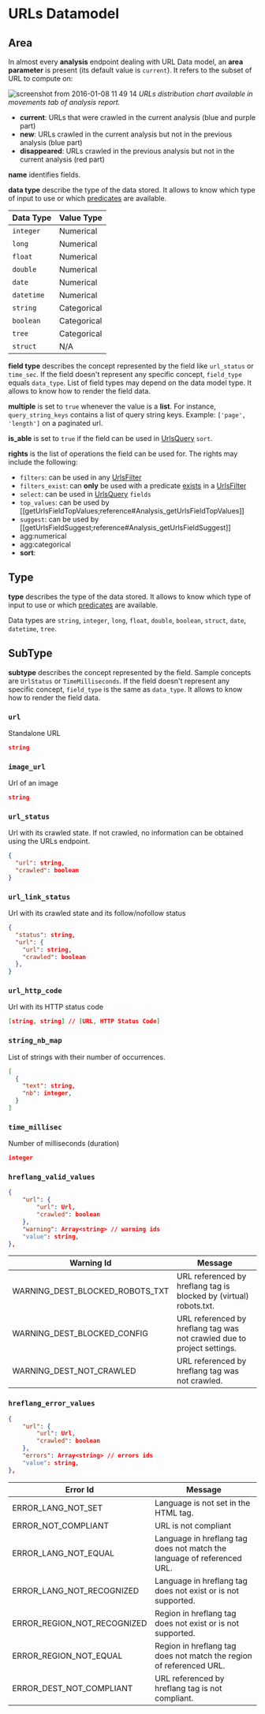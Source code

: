 # URLs Datamodel

## Area

In almost every **analysis** endpoint dealing with URL Data model, an **area parameter** is present (its default value is `current`). It refers to the subset of URL to compute on:

![screenshot from 2016-01-08 11 49 14](https://cloud.githubusercontent.com/assets/1886834/12196436/df1d2632-b5fe-11e5-9f7a-04197d49a49f.png)
*URLs distribution chart available in movements tab of analysis report.*

- **current**: URLs that were crawled in the current analysis (blue and purple part)
- **new**: URLs crawled in the current analysis but not in the previous analysis (blue part)
- **disappeared**: URLs crawled in the previous analysis but not in the current analysis (red part)

**name** identifies fields.

**data type** describe the type of the data stored. It allows to know which type of input to use or which [predicates](#predicates) are available.

Data Type | Value Type
--- | ---
`integer` | Numerical
`long` | Numerical
`float` | Numerical
`double` | Numerical
`date` | Numerical
`datetime` | Numerical
`string` | Categorical
`boolean` | Categorical
`tree` | Categorical
`struct` | N/A

**field type** describes the concept represented by the field like `url_status` or `time_sec`. If the field doesn't represent any specific concept, `field_type` equals `data_type`. List of field types may depend on the data model type. It allows to know how to render the field data.

**multiple** is set to `true` whenever the value is a **list**. For instance, `query_string_keys` contains a list of query string keys. Example: `['page', 'length']` on a paginated url.

**is_able** is set to `true` if the field can be used in [UrlsQuery](#urlsquery) `sort`.

**rights** is the list of operations the field can be used for. The rights may include the following:
- `filters`: can be used in any [UrlsFilter](#urlsfilter)
- `filters_exist`: can **only** be used with a predicate [exists](#exists-predicate) in a [UrlsFilter](#urlsfilter)
- `select`: can be used in [UrlsQuery](#urlsquery) `fields`
- `top_values`: can be used by [[getUrlsFieldTopValues;reference#Analysis_getUrlsFieldTopValues]]
- `suggest`: can be used by [[getUrlsFieldSuggest;reference#Analysis_getUrlsFieldSuggest]]
- agg:numerical
- agg:categorical
- **sort**: 

## Type

**type** describes the type of the data stored. It allows to know which type of input to use or which [predicates](#predicates) are available.

Data types are `string`, `integer`, `long`, `float`, `double`, `boolean`, `struct`, `date`, `datetime`, `tree`.


## SubType

**subtype** describes the concept represented by the field. Sample concepts are `UrlStatus` or `TimeMilliseconds`. If the field doesn't represent any specific concept, `field_type` is the same as `data_type`. It allows to know how to render the field data.


### `url`
Standalone URL
```JSON
string
```

### `image_url`
Url of an image
```JSON
string
```

### `url_status`
Url with its crawled state. If not crawled, no information can be obtained using the URLs endpoint.
```JSON
{
  "url": string,
  "crawled": boolean
}
```

### `url_link_status`
Url with its crawled state and its follow/nofollow status
```JSON
{
  "status": string,
  "url": {
    "url": string,
    "crawled": boolean
  },
}
```

### `url_http_code`
Url with its HTTP status code
```JSON
[string, string] // [URL, HTTP Status Code]
```

### `string_nb_map`
List of strings with their number of occurrences.
```JSON
[
  {
    "text": string,
    "nb": integer,
  }
]
```

### `time_millisec`
Number of milliseconds (duration)
```JSON
integer
```

### `hreflang_valid_values`

```JSON
{
    "url": {
        "url": Url,
        "crawled": boolean
    },
    "warning": Array<string> // warning ids
    "value": string,
},
```

Warning Id | Message
--- | ---
WARNING_DEST_BLOCKED_ROBOTS_TXT | URL referenced by hreflang tag is blocked by (virtual) robots.txt.
WARNING_DEST_BLOCKED_CONFIG | URL referenced by hreflang tag was not crawled due to project settings.
WARNING_DEST_NOT_CRAWLED | URL referenced by hreflang tag was not crawled.

### `hreflang_error_values`

```JSON
{
    "url": {
        "url": Url,
        "crawled": boolean
    },
    "errors": Array<string> // errors ids
    "value": string,
},
```

Error Id | Message
--- | ---
ERROR_LANG_NOT_SET | Language is not set in the HTML tag.
ERROR_NOT_COMPLIANT | URL is not compliant
ERROR_LANG_NOT_EQUAL | Language in hreflang tag does not match the language of referenced URL.
ERROR_LANG_NOT_RECOGNIZED | Language in hreflang tag does not exist or is not supported.
ERROR_REGION_NOT_RECOGNIZED | Region in hreflang tag does not exist or is not supported.
ERROR_REGION_NOT_EQUAL | Region in hreflang tag does not match the region of referenced URL.
ERROR_DEST_NOT_COMPLIANT | URL referenced by hreflang tag is not compliant.
